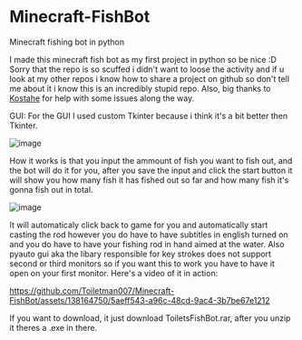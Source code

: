 # Minecraft-FishBot
Minecraft fishing bot in python

I made this minecraft fish bot as my first project in python so be nice :D
Sorry that the repo is so scuffed i didn't want to loose the activity and if u look at my other repos i know how to share a project on github so don't tell me about it i know this is an incredibly stupid repo.
Also, big thanks to [Kostahe](https://github.com/Kostahe) for help with some issues along the way.

GUI:
For the GUI I used custom Tkinter because i think it's a bit better then Tkinter.


![image](https://github.com/Toiletman007/Minecraft-FishBot/assets/138164750/ad989bfb-c0b3-4bb0-a3a3-957ebebdcc19)



How it works is that you input the ammount of fish you want to fish out, and the bot will do it for you, after you save the input and click the start button it will show you how many fish it has fished out so far and how many fish it's gonna fish out in total.


![image](https://github.com/Toiletman007/Minecraft-FishBot/assets/138164750/610f2169-6563-4df9-973d-258046a0763e)



It will automaticaly click back to game for you and automatically start casting the rod however you do have to have subtitles in english turned on and you do have to have your fishing rod in hand aimed at the water. Also pyauto gui aka the libary responsible for key strokes does not support second or third monitors so if you want this to work you have to have it open on your first monitor.
Here's a video of it in action:   


https://github.com/Toiletman007/Minecraft-FishBot/assets/138164750/5aeff543-a96c-48cd-9ac4-3b7be67e1212


If you want to download, it just download ToiletsFishBot.rar, after you unzip it theres a .exe in there.
